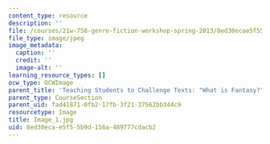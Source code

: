 ```yaml
---
content_type: resource
description: ''
file: /courses/21w-758-genre-fiction-workshop-spring-2013/8ed30ecae5f55b9d156a489777cdacb2_Image_1.jpg
file_type: image/jpeg
image_metadata:
  caption: ''
  credit: ''
  image-alt: ''
learning_resource_types: []
ocw_type: OCWImage
parent_title: 'Teaching Students to Challenge Texts: "What is Fantasy?"'
parent_type: CourseSection
parent_uid: fad41871-0fb2-17fb-3f21-37562bb344c9
resourcetype: Image
title: Image_1.jpg
uid: 8ed30eca-e5f5-5b9d-156a-489777cdacb2
---
```

